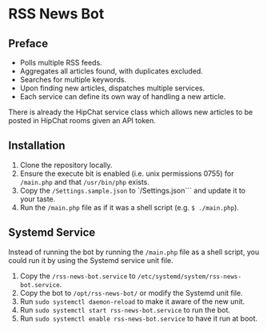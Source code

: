 # RSS News Bot
## Preface
- Polls multiple RSS feeds.
- Aggregates all articles found, with duplicates excluded.
- Searches for multiple keywords.
- Upon finding new articles, dispatches multiple services.
- Each service can define its own way of handling a new article.

There is already the HipChat service class which allows new articles to be
posted in HipChat rooms given an API token.

## Installation
1. Clone the repository locally.
2. Ensure the execute bit is enabled (i.e. unix permissions 0755)
   for ```/main.php``` and that ```/usr/bin/php``` exists.
3. Copy the ```/Settings.sample.json``` to `/Settings.json``` and update it to
   your taste.
4. Run the ```/main.php``` file as if it was a shell script (e.g.
   ```$ ./main.php```).

## Systemd Service
Instead of running the bot by running the ```/main.php``` file as a shell
script, you could run it by using the Systemd service unit file.

1. Copy the ```/rss-news-bot.service```
   to ```/etc/systemd/system/rss-news-bot.service```.
2. Copy the bot to ```/opt/rss-news-bot/``` or modify the Systemd unit file.
3. Run ```sudo systemctl daemon-reload``` to make it aware of the new unit.
4. Run ```sudo systemctl start rss-news-bot.service``` to run the bot.
5. Run ```sudo systemctl enable rss-news-bot.service``` to have it run at boot.
